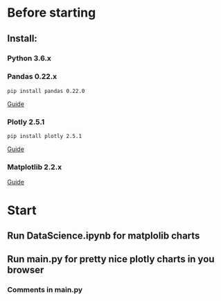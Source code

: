 <h1>Before starting</h1>
<h2>Install:</h2>
<h3>Python 3.6.x</h3>
<h3>Pandas 0.22.x</h3>

```
pip install pandas 0.22.0
```
[Guide](https://pandas.pydata.org/pandas-docs/stable/install.html)
<h3>Plotly 2.5.1</h3>

```
pip install plotly 2.5.1
```
[Guide](https://plot.ly/python/getting-started/)
<h3>Matplotlib 2.2.x</h3>

[Guide](https://matplotlib.org/users/installing.html#installing-an-official-release)

<h1>Start</h1>
<h2>Run DataScience.ipynb for matplolib charts</h3>
<h2>Run main.py for pretty nice plotly charts in you browser</h3>
<h3>Comments in main.py</h3>
